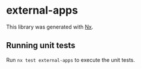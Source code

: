 # external-apps

This library was generated with [Nx](https://nx.dev).

## Running unit tests

Run `nx test external-apps` to execute the unit tests.
